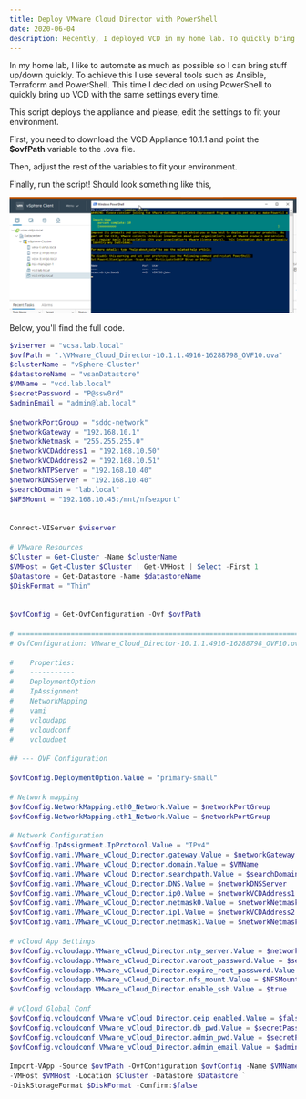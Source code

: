 ```yaml
---
title: Deploy VMware Cloud Director with PowerShell
date: 2020-06-04
description: Recently, I deployed VCD in my home lab. To quickly bring it up and down, as I usually do in my lab, I created a PS script to deploy VCD. In this post I'll walk through the script.
---
```

In my home lab, I like to automate as much as possible so I can bring stuff up/down quickly. To achieve this I use several tools such as Ansible, Terraform and PowerShell. This time I decided on using PowerShell to quickly bring up VCD with the same settings every time.

This script deploys the appliance and please, edit the settings to fit your environment. 

First, you need to download the VCD Appliance 10.1.1 and point the **$ovfPath** variable to the .ova file.

Then, adjust the rest of the variables to fit your environment.

Finally, run the script! Should look something like this,

![VCD Powershell script in action](./vcd_ps.png)

Below, you'll find the full code.

```powershell
$viserver = "vcsa.lab.local"
$ovfPath = ".\VMware_Cloud_Director-10.1.1.4916-16288798_OVF10.ova"
$clusterName = "vSphere-Cluster"
$datastoreName = "vsanDatastore"
$VMName = "vcd.lab.local"
$secretPassword = "P@ssw0rd"
$adminEmail = "admin@lab.local"

$networkPortGroup = "sddc-network"
$networkGateway = "192.168.10.1"
$networkNetmask = "255.255.255.0"
$networkVCDAddress1 = "192.168.10.50"
$networkVCDAddress2 = "192.168.10.51"
$networkNTPServer = "192.168.10.40"
$networkDNSServer = "192.168.10.40"
$searchDomain = "lab.local"
$NFSMount = "192.168.10.45:/mnt/nfsexport"


Connect-VIServer $viserver

# VMware Resources
$Cluster = Get-Cluster -Name $clusterName
$VMHost = Get-Cluster $Cluster | Get-VMHost | Select -First 1
$Datastore = Get-Datastore -Name $datastoreName
$DiskFormat = "Thin"


$ovfConfig = Get-OvfConfiguration -Ovf $ovfPath

# ======================================================================
# OvfConfiguration: VMware_Cloud_Director-10.1.1.4916-16288798_OVF10.ova

#    Properties:
#    -----------
#    DeploymentOption
#    IpAssignment
#    NetworkMapping
#    vami
#    vcloudapp
#    vcloudconf
#    vcloudnet

## --- OVF Configuration

$ovfConfig.DeploymentOption.Value = "primary-small"

# Network mapping
$ovfConfig.NetworkMapping.eth0_Network.Value = $networkPortGroup
$ovfConfig.NetworkMapping.eth1_Network.Value = $networkPortGroup

# Network Configuration
$ovfConfig.IpAssignment.IpProtocol.Value = "IPv4"
$ovfConfig.vami.VMware_vCloud_Director.gateway.Value = $networkGateway
$ovfConfig.vami.VMware_vCloud_Director.domain.Value = $VMName
$ovfConfig.vami.VMware_vCloud_Director.searchpath.Value = $searchDomain
$ovfConfig.vami.VMware_vCloud_Director.DNS.Value = $networkDNSServer
$ovfConfig.vami.VMware_vCloud_Director.ip0.Value = $networkVCDAddress1
$ovfConfig.vami.VMware_vCloud_Director.netmask0.Value = $networkNetmask
$ovfConfig.vami.VMware_vCloud_Director.ip1.Value = $networkVCDAddress2
$ovfConfig.vami.VMware_vCloud_Director.netmask1.Value = $networkNetmask

# vCloud App Settings
$ovfConfig.vcloudapp.VMware_vCloud_Director.ntp_server.Value = $networkNTPServer
$ovfConfig.vcloudapp.VMware_vCloud_Director.varoot_password.Value = $secretPassword
$ovfConfig.vcloudapp.VMware_vCloud_Director.expire_root_password.Value = $false
$ovfConfig.vcloudapp.VMware_vCloud_Director.nfs_mount.Value = $NFSMount
$ovfConfig.vcloudapp.VMware_vCloud_Director.enable_ssh.Value = $true

# vCloud Global Conf
$ovfConfig.vcloudconf.VMware_vCloud_Director.ceip_enabled.Value = $false
$ovfConfig.vcloudconf.VMware_vCloud_Director.db_pwd.Value = $secretPassword
$ovfConfig.vcloudconf.VMware_vCloud_Director.admin_pwd.Value = $secretPassword
$ovfConfig.vcloudconf.VMware_vCloud_Director.admin_email.Value = $adminEmail

Import-VApp -Source $ovfPath -OvfConfiguration $ovfConfig -Name $VMName `
-VMHost $VMHost -Location $Cluster -Datastore $Datastore `
-DiskStorageFormat $DiskFormat -Confirm:$false
```
